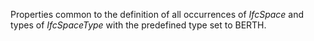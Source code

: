 Properties common to the definition of all occurrences of _IfcSpace_ and types of _IfcSpaceType_ with the predefined type set to BERTH.
